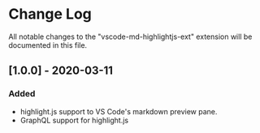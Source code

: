 # Change Log

All notable changes to the "vscode-md-highlightjs-ext" extension will be documented in this file.

## [1.0.0] - 2020-03-11

### Added

-   highlight.js support to VS Code's markdown preview pane.
-   GraphQL support for highlight.js
